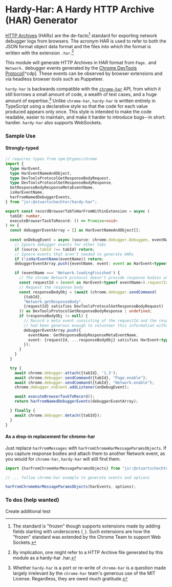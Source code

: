 # Hardy-Har: A Hardy HTTP Archive (HAR) Generator 

[HTTP Archives](http://www.softwareishard.com/blog/har-12-spec) (HARs) are the de-facto[^frozen] standard for exporting network debugger logs from browsers. The acronym HAR is used to refer to both the JSON format object data format and the files into which the format is written with the extension `.har`.[^hardy-har-har]

This module will generate HTTP Archives in HAR format from `Page.` and `Network.` debugger events generated by the [Chrome DevTools Protocol](https://chromedevtools.github.io/devtools-protocol)[^cdp]. These events can be observed by browser extensions and via headless browser tools such as Puppeteer.

`hardy-har` is backwards compatible with the [`chrome-har`](https://github.com/sitespeedio/chrome-har) API, from which it still borrows a small amount of code, a wealth of test cases, and a huge amount of expertise.[^port-or-rewrite] Unlike `chrome-har`, `hardy-har` is written entirely in TypeScript using a declarative style so that the code for each value produced appears only once. This style is intended to make the code readable, easier to maintain, and make it harder to introduce bugs--in short: hardier. `hardy-har` also supports WebSockets.

### Sample Use

#### Strongly-typed
```typescript
// requires types from npm:@types/chrome
import {
  type HarEvent,
  type HarEventNameAndObject,
  type DevToolsProtocolGetResponseBodyRequest,
  type DevToolsProtocolGetResponseBodyResponse,
  GetResponseBodyResponseMetaEventName,
  isHarEventName,
  harFromNamedDebuggerEvents,
} from "jsr:@stuartschechter/hardy-har";

export const recordBrowserTabToHarFromWithinExtension = async (
  tabId: number,
  executeBrowserTaskToRecord: () => Promise<void>
) => {
  const debuggerEventArray = [] as HarEventNameAndObject[]; 
  
  const onDebugEvent = async (source: chrome.debugger.Debuggee, eventName: string, event: unknown) => {
    // Ignore debugger events for other tabs
    if (source.tabId !== tabId) return;
    // Ignore events that aren't needed to generate HARs 
    if (!isHarEventName(eventName)) return;
    debuggerEventArray.push({eventName, event: event as HarEvent<typeof eventName>});

    if (eventName === 'Network.loadingFinished') {
      // The chrome Network protocol doesn't provide response bodies unless you ask.
      const requestId = (event as HarEvent<typeof eventName>).requestId;
      // Request the response body
      const responseBodyObj = (await (chrome.debugger.sendCommand(
        {tabId},
        "Network.getResponseBody",
        {requestId} satisfies DevToolsProtocolGetResponseBodyRequest)
      )) as DevToolsProtocolGetResponseBodyResponse | undefined;
      if (responseBodyObj != null) {
        // Record a meta event consisting of the requestId and the response body, as if the Chrome DevTools protocol
        // had been generous enough to volunteer this information without us begging for it.
        debuggerEventArray.push({
          eventName: GetResponseBodyResponseMetaEventName,
          event: {requestId, ...responseBodyObj} satisfies HarEvent<typeof GetResponseBodyResponseMetaEventName>
        });
      }
    }		
  }

  try {
    await chrome.debugger.attach({tabId}, '1.3');
    await chrome.debugger.sendCommand({tabId}, "Page.enable");
    await chrome.debugger.sendCommand({tabId}, "Network.enable");
    chrome.debugger.onEvent.addListener(onDebugEvent);

    await executeBrowserTaskToRecord();
    return harFromNamedDebuggerEvents(debuggerEventArray);

  } finally {
    await chrome.debugger.detach({tabId});
  }
}
```

#### As a drop-in replacement for chrome-har

Just replace `harFromMessages` with `harFromChromeHarMessageParamsObjects`.
If you capture response bodies and attach them to another Network event,
as you would for `chrome-har`, `hardy-har` will still find them.

```javascript
import {harFromChromeHarMessageParamsObjects} from "jsr:@stuartschechter/hardy-har";

// ... follow chrome-har example to generate events and options

harFromChromeHarMessageParamsObjects(harEvents, options);
```

### To dos (help wanted)

Create additional test 


[^frozen]: The standard is "frozen" though supports extensions made by adding fields starting with underscores (`_`). Such extensions are how the "frozen" standard was extended by the Chrome Team to support Web Sockets.

[^hardy-har-har]: By implication, one might refer to a HTTP Archive file generated by this module as a hardy-har .har.

[^port-or-rewrite]: Whether `hardy-har` is a port or re-write of `chrome-har` is a question made largely irrelevant by the `chrome-har` team's generous use of the MIT License. Regardless, they are owed much gratitude.
